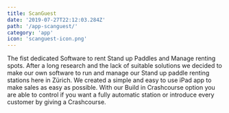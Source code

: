 ```yaml
---
title: ScanGuest
date: '2019-07-27T22:12:03.284Z'
path: '/app-scanguest/'
category: 'app'
icon: 'scanguest-icon.png'
---
```


The fist dedicated Software to rent Stand up Paddles and Manage renting spots. After a long research and the lack of suitable solutions we decided to make our own software to run and manage our Stand up paddle renting stations here in Zürich. We created a simple and easy to use iPad app to make sales as easy as possible. With our Build in Crashcourse option you are able to control if you want a fully automatic station or introduce every customer by giving a Crashcourse.
